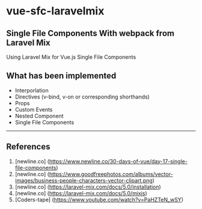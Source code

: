 # vue-sfc-laravelmix

Single File Components With webpack from Laravel Mix
----------------------------------------------------

Using Laravel Mix for Vue.js Single File Components

## What has been implemented
* Interporlation
* Directives (v-bind, v-on or corresponding shorthands)
* Props
* Custom Events
* Nested Component
* Single File Components

<hr>

## References

1. [newline.co] (https://www.newline.co/30-days-of-vue/day-17-single-file-components)
2. [newline.co] (https://www.goodfreephotos.com/albums/vector-images/business-people-characters-vector-clipart.png)
3. [newline.co] (https://laravel-mix.com/docs/5.0/installation)
4. [newline.co] (https://laravel-mix.com/docs/5.0/mixjs)
5. [Coders-tape] (https://www.youtube.com/watch?v=PaHZTeN_wSY)